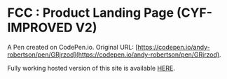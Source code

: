 # FCC : Product Landing Page (CYF-IMPROVED V2)

A Pen created on CodePen.io. Original URL: [https://codepen.io/andy-robertson/pen/GRjrzod](https://codepen.io/andy-robertson/pen/GRjrzod).

Fully working hosted version of this site is available [HERE](https://github.com/Andy-Robertson/product-landing-page).
